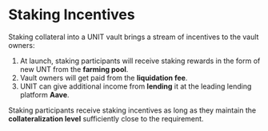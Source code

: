 # Staking Incentives

Staking collateral into a UNIT vault brings a stream of incentives to the vault owners:

1. At launch, staking participants will receive staking rewards in the form of new UNT from the **farming pool**.&#x20;
2. Vault owners will get paid from the **liquidation fee**.&#x20;
3. UNIT can give additional income from **lending** it at the leading lending platform **Aave**.

Staking participants receive staking incentives as long as they maintain the **collateralization level** sufficiently close to the requirement.
